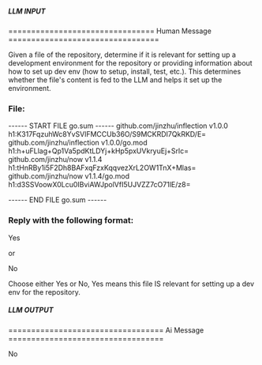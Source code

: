 ##### LLM INPUT #####
================================ Human Message =================================

Given a file of the repository, determine if it is relevant for setting up a development environment for the repository or providing information about how to set up dev env (how to setup, install, test, etc.). This determines whether the file's content is fed to the LLM and helps it set up the environment.

### File:
------ START FILE go.sum ------
github.com/jinzhu/inflection v1.0.0 h1:K317FqzuhWc8YvSVlFMCCUb36O/S9MCKRDI7QkRKD/E=
github.com/jinzhu/inflection v1.0.0/go.mod h1:h+uFLlag+Qp1Va5pdKtLDYj+kHp5pxUVkryuEj+Srlc=
github.com/jinzhu/now v1.1.4 h1:tHnRBy1i5F2Dh8BAFxqFzxKqqvezXrL2OW1TnX+Mlas=
github.com/jinzhu/now v1.1.4/go.mod h1:d3SSVoowX0Lcu0IBviAWJpolVfI5UJVZZ7cO71lE/z8=

------ END FILE go.sum ------

### Reply with the following format:

<rel>Yes</rel>

or

<rel>No</rel>

Choose either Yes or No, Yes means this file IS relevant for setting up a dev env for the repository.

##### LLM OUTPUT #####
================================== Ai Message ==================================

<rel>No</rel>